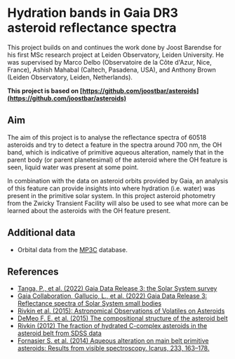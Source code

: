 # Hydration bands in Gaia DR3 asteroid reflectance spectra

This project builds on and continues the work done by Joost Barendse for his first MSc research project at Leiden Observatory, Leiden University. He was supervised by Marco Delbo (Observatoire de la Côte d'Azur, Nice, France), Ashish Mahabal (Caltech, Pasadena, USA), and Anthony Brown (Leiden Observatory, Leiden, Netherlands).

__This project is based on [https://github.com/joostbar/asteroids](https://github.com/joostbar/asteroids)__

## Aim
The aim of this project is to analyse the reflectance spectra of 60518 asteroids and try to detect a feature in the spectra around 700 nm, the OH band, which is indicative of primitive aqueous alteration, namely that in the parent body (or parent planetesimal) of the asteroid where the OH feature is seen, liquid water was present at some point. 

In combination with the data on asteroid orbits provided by Gaia, an analysis of this feature can provide insights into where hydration (i.e. water) was present in the primitive solar system. In this project asteroid photometry from the Zwicky Transient Facility will also be used to see what more can be learned about the asteroids with the OH feature present.

## Additional data 
* Orbital data from the [MP3C](https://mp3c.oca.eu/) database.


## References
* [Tanga, P., et al. (2022) Gaia Data Release 3: the Solar System survey](https://ui.adsabs.harvard.edu/abs/2022arXiv220605561T/abstract)
* [Gaia Collaboration, Gallucio, L., et al. (2022) Gaia Data Release 3: Reflectance spectra of Solar System small bodies](https://ui.adsabs.harvard.edu/abs/2022arXiv220612174G/abstract)
* [Rivkin et al. (2015): Astronomical Observations of Volatiles on Asteroids](https://ui.adsabs.harvard.edu/abs/2015aste.book...65R/abstract)
* [DeMeo F. E. et al. (2015) The compositional structure of the asteroid belt](https://ui.adsabs.harvard.edu/abs/2015aste.book...13D/abstract)
* [Rivkin (2012) The fraction of hydrated C-complex asteroids in the asteroid belt from SDSS data](https://ui.adsabs.harvard.edu/abs/2012Icar..221..744R/abstract)
* [Fornasier S. et al. (2014) Aqueous  alteration on main belt primitive asteroids: Results from visible  spectroscopy. Icarus, 233, 163–178.](https://ui.adsabs.harvard.edu/abs/2014Icar..233..163F/abstract)
